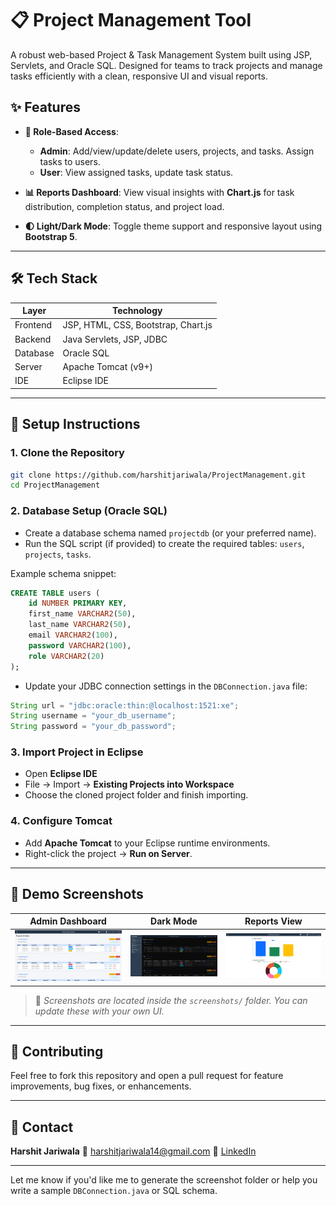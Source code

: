# 📋 Project Management Tool

A robust web-based Project & Task Management System built using JSP, Servlets, and Oracle SQL. Designed for teams to track projects and manage tasks efficiently with a clean, responsive UI and visual reports.

## ✨ Features

* **🔐 Role-Based Access**:

  * **Admin**: Add/view/update/delete users, projects, and tasks. Assign tasks to users.
  * **User**: View assigned tasks, update task status.

* **📊 Reports Dashboard**:
  View visual insights with **Chart.js** for task distribution, completion status, and project load.

* **🌓 Light/Dark Mode**:
  Toggle theme support and responsive layout using **Bootstrap 5**.

---

## 🛠️ Tech Stack

| Layer    | Technology                          |
| -------- | ----------------------------------- |
| Frontend | JSP, HTML, CSS, Bootstrap, Chart.js |
| Backend  | Java Servlets, JSP, JDBC            |
| Database | Oracle SQL                          |
| Server   | Apache Tomcat (v9+)                 |
| IDE      | Eclipse IDE                         |

---

## 🚀 Setup Instructions

### 1. Clone the Repository

```bash
git clone https://github.com/harshitjariwala/ProjectManagement.git
cd ProjectManagement
```

### 2. Database Setup (Oracle SQL)

* Create a database schema named `projectdb` (or your preferred name).
* Run the SQL script (if provided) to create the required tables: `users`, `projects`, `tasks`.

Example schema snippet:

```sql
CREATE TABLE users (
    id NUMBER PRIMARY KEY,
    first_name VARCHAR2(50),
    last_name VARCHAR2(50),
    email VARCHAR2(100),
    password VARCHAR2(100),
    role VARCHAR2(20)
);
```

* Update your JDBC connection settings in the `DBConnection.java` file:

```java
String url = "jdbc:oracle:thin:@localhost:1521:xe";
String username = "your_db_username";
String password = "your_db_password";
```

### 3. Import Project in Eclipse

* Open **Eclipse IDE**
* File → Import → **Existing Projects into Workspace**
* Choose the cloned project folder and finish importing.

### 4. Configure Tomcat

* Add **Apache Tomcat** to your Eclipse runtime environments.
* Right-click the project → **Run on Server**.

---

## 📸 Demo Screenshots

| Admin Dashboard                           | Dark Mode                          | Reports View                       |
| ----------------------------------------- | ---------------------------------- | ---------------------------------- |
| ![admin](screenshots/admin-dashboard.png) | ![dark](screenshots/dark-mode.png) | ![report](screenshots/reports.png) |

> 📌 *Screenshots are located inside the `screenshots/` folder. You can update these with your own UI.*

---

## 🤝 Contributing

Feel free to fork this repository and open a pull request for feature improvements, bug fixes, or enhancements.

---

## 📧 Contact

**Harshit Jariwala**
📧 [harshitjariwala14@gmail.com](mailto:harshitjariwala14@gmail.com)
🔗 [LinkedIn](https://www.linkedin.com/in/harshitjariwala)

---

Let me know if you'd like me to generate the screenshot folder or help you write a sample `DBConnection.java` or SQL schema.

